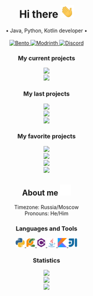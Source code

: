 <p>
  <h1 align="center"><b>Hi there <img src="https://github.com/aratakileo/static.pexty.xyz/blob/main/src/emoji/animated/waving_hand.gif?raw=true" height="35"/></b></h1>
</p>
<p align="center">
  <a>• Java, Python, Kotlin developer •</a>
  <br />
  <br />
  <a href="https://bento.me/aratakileo">
    <img src="https://img.shields.io/badge/Bento-768cff?style=for-the-badge&logo=bento&logoColor=ffffff" alt="Bento" />
  </a>
 <a href="https://modrinth.com/user/aratakileo">
    <img src="https://img.shields.io/badge/Modrinth-00AF5C?style=for-the-badge&logo=modrinth&logoColor=ffffff" alt="Modrinth" />
  </a>
 <a href="https://discord.gg/t5ZqftXG4b">
    <img src="https://img.shields.io/badge/Discord-7289da?style=for-the-badge&logo=discord&logoColor=ffffff" alt="Discord" />
  </a>
 
</p>

<h3 align="center">My current projects</h3>
<p align="center">
  <a href="https://github.com/aratakileo/emogg">
    <img align="" src="https://github-readme-stats.vercel.app/api/pin/?username=aratakileo&repo=emogg&theme=github_dark&ver=2" />
  </a>
  <br />
  <a href="https://github.com/aratakileo/suggestions-api">
    <img align="" src="https://github-readme-stats.vercel.app/api/pin/?username=aratakileo&repo=suggestions-api&theme=github_dark&ver=2" />
  </a>
</p>

<h3 align="center">My last projects</h3>
<p align="center">
  <a href="https://github.com/aratakileo/jime">
    <img align="" src="https://github-readme-stats.vercel.app/api/pin/?username=aratakileo&repo=jime&theme=github_dark" />
  </a>
  <br />
  <a href="https://github.com/aratakileo/quick-harvest-plugin">
    <img align="" src="https://github-readme-stats.vercel.app/api/pin/?username=aratakileo&repo=quick-harvest-plugin&theme=github_dark&ver=2" />
  </a>
  <br />
  <a href="https://github.com/aratakileo/pygex">
    <img align="" src="https://github-readme-stats.vercel.app/api/pin/?username=aratakileo&repo=pygex&theme=github_dark" />
  </a>
</p>

<h3 align="center">My favorite projects</h3>
<p align="center">
  <a href="https://github.com/aratakileo/emogg">
    <img align="" src="https://github-readme-stats.vercel.app/api/pin/?username=aratakileo&repo=emogg&theme=github_dark&ver=2" />
  </a>
  <br />
  <a href="https://github.com/aratakileo/pygex">
    <img align="" src="https://github-readme-stats.vercel.app/api/pin/?username=aratakileo&repo=pygex&theme=github_dark&ver=2" />
  </a>
  <br />
  <a href="https://github.com/aratakileo/quick-harvest-plugin">
    <img align="" src="https://github-readme-stats.vercel.app/api/pin/?username=aratakileo&repo=quick-harvest-plugin&theme=github_dark&ver=2" />
  </a>
  <br />
  <a href="https://github.com/aratakileo/AndroidFloatingWindowsEngine">
    <img align="" src="https://github-readme-stats.vercel.app/api/pin/?username=aratakileo&repo=AndroidFloatingWindowsEngine&theme=github_dark&ver=2" />
  </a>
</p>

<h2 align="center">About me <img src="https://github.com/aratakileo/static.pexty.xyz/blob/main/src/emoji/animated/sparkles.gif?raw=true" height="30"/></h2>
<p align="center">
Timezone: Russia/Moscow
<br />
Pronouns: He/Him
</p>

<h3 align="center">Languages and Tools </h3>
<p align="center">
  <a href="https://www.python.org/">
    <img src="https://github.com/aratakileo/static.pexty.xyz/blob/main/src/icon/lang/python.png?raw=true" alt="Python" height="25"/>
  </a>
  <a href="https://www.jetbrains.com/pycharm/">
    <img src="https://github.com/aratakileo/static.pexty.xyz/blob/main/src/icon/program/pycharm.png?raw=true" alt="Pycharm" height="25"/>
  </a>
  <a href="https://docs.microsoft.com/en-us/dotnet/csharp/">
    <img src="https://github.com/aratakileo/static.pexty.xyz/blob/main/src/icon/lang/csharp.png?raw=true" alt="C#" height="25"/>
  </a>
  <a href="https://www.java.com/">
    <img src="https://github.com/aratakileo/static.pexty.xyz/blob/main/src/icon/lang/java.png?raw=true" alt="Java" height="25"/>
  </a>
  <a href="https://kotlinlang.org/">
    <img src="https://github.com/aratakileo/static.pexty.xyz/blob/main/src/icon/lang/kotlin.png?raw=true" alt="Kotlin" height="25"/>
  </a>
  <a href="https://www.jetbrains.com/idea/">
    <img src="https://github.com/aratakileo/static.pexty.xyz/blob/main/src/icon/program/intellij.png?raw=true" alt="IntelliJ" height="25"/>
  </a>
</p>

<h3 align="center">Statistics</h3>
<p align="center">
  <img src="http://github-readme-streak-stats.herokuapp.com?user=aratakileo&theme=black-ice&date_format=j%20M%5B%20Y%5D" width="360" />
  <br />
  <img src="https://github-readme-stats.vercel.app/api?username=aratakileo&show_icons=true&theme=github_dark&ver=2" width="360"/>
  <br />
  <img src="https://github-readme-stats.vercel.app/api/top-langs/?username=aratakileo&layout=compact&bg_color=0d1117&title_color=2a6ecb&text_color=ffffff&ver=2" width="360" />
</p>
